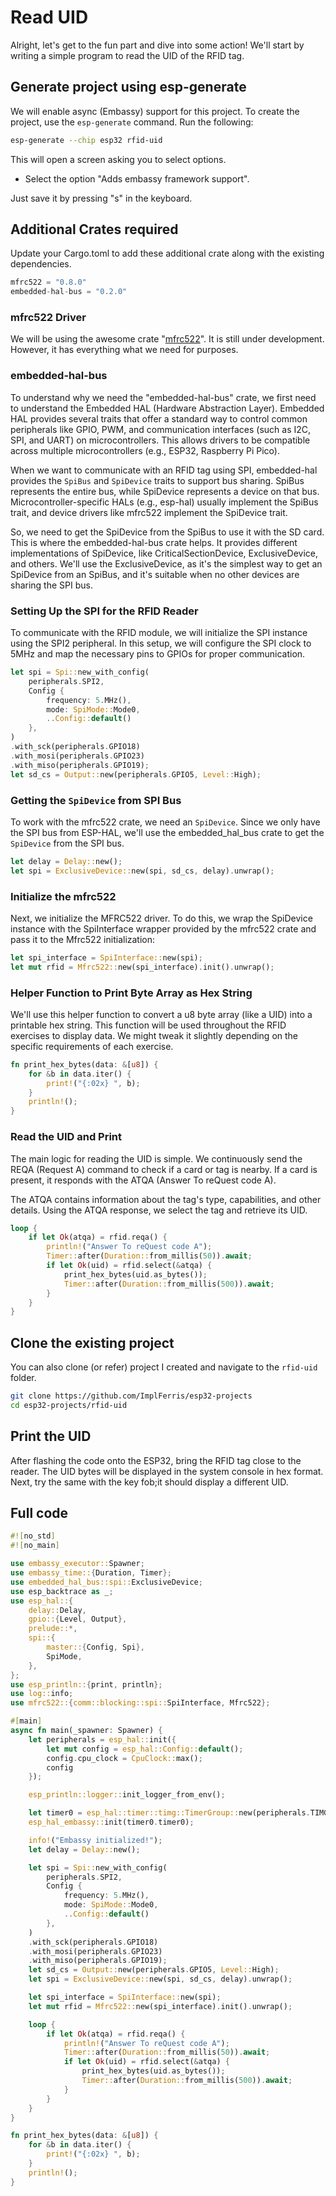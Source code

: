 # Read UID

Alright, let's get to the fun part and dive into some action! We'll start by writing a simple program to read the UID of the RFID tag.

## Generate project using esp-generate
We will enable async (Embassy) support for this project.  To create the project, use the `esp-generate` command. Run the following:

```sh
esp-generate --chip esp32 rfid-uid
```

This will open a screen asking you to select options. 

- Select the option "Adds embassy framework support".

Just save it by pressing "s" in the keyboard.

## Additional Crates required
Update your Cargo.toml to add these additional crate along with the existing dependencies.
```rust
mfrc522 = "0.8.0"
embedded-hal-bus = "0.2.0"
```

### mfrc522 Driver
We will be using the awesome crate  "[mfrc522](https://crates.io/crates/mfrc522)". It is still under development. However, it has everything what we need for purposes.


### embedded-hal-bus

To understand why we need the "embedded-hal-bus" crate, we first need to understand the Embedded HAL (Hardware Abstraction Layer). Embedded HAL provides several traits that offer a standard way to control common peripherals like GPIO, PWM, and communication interfaces (such as I2C, SPI, and UART) on microcontrollers. This allows drivers to be compatible across multiple microcontrollers (e.g., ESP32, Raspberry Pi Pico).

When we want to communicate with an RFID tag using SPI, embedded-hal provides the `SpiBus` and `SpiDevice` traits to support bus sharing. SpiBus represents the entire bus, while SpiDevice represents a device on that bus. Microcontroller-specific HALs (e.g., esp-hal) usually implement the SpiBus trait, and device drivers like mfrc522 implement the SpiDevice trait.

So, we need to get the SpiDevice from the SpiBus to use it with the SD card. This is where the embedded-hal-bus crate helps. It provides different implementations of SpiDevice, like CriticalSectionDevice, ExclusiveDevice, and others. We'll use the ExclusiveDevice, as it's the simplest way to get an SpiDevice from an SpiBus, and it's suitable when no other devices are sharing the SPI bus.
 

### Setting Up the SPI for the RFID Reader
To communicate with the RFID module, we will initialize the SPI instance using the SPI2 peripheral.  In this setup, we will configure the SPI clock to 5MHz and map the necessary pins to GPIOs for proper communication.

```rust
let spi = Spi::new_with_config(
    peripherals.SPI2,
    Config {
        frequency: 5.MHz(),
        mode: SpiMode::Mode0,
        ..Config::default()
    },
)
.with_sck(peripherals.GPIO18)
.with_mosi(peripherals.GPIO23)
.with_miso(peripherals.GPIO19);
let sd_cs = Output::new(peripherals.GPIO5, Level::High);
```

### Getting the `SpiDevice` from SPI Bus
To work with the mfrc522 crate, we need an `SpiDevice`. Since we only have the SPI bus from ESP-HAL, we'll use the embedded_hal_bus crate to get the `SpiDevice` from the SPI bus.

```rust
let delay = Delay::new();
let spi = ExclusiveDevice::new(spi, sd_cs, delay).unwrap();
```

### Initialize the mfrc522
Next, we initialize the MFRC522 driver. To do this, we wrap the SpiDevice instance with the SpiInterface wrapper provided by the mfrc522 crate and pass it to the Mfrc522 initialization:

```rust
let spi_interface = SpiInterface::new(spi);
let mut rfid = Mfrc522::new(spi_interface).init().unwrap();
```


### Helper Function to Print Byte Array as Hex String

We'll use this helper function to convert a u8 byte array (like a UID) into a printable hex string. This function will be used throughout the RFID exercises to display data. We might tweak it slightly depending on the specific requirements of each exercise.

```rust
fn print_hex_bytes(data: &[u8]) {
    for &b in data.iter() {
        print!("{:02x} ", b);
    }
    println!();
}
```

### Read the UID and Print
The main logic for reading the UID is simple. We continuously send the REQA (Request A) command to check if a card or tag is nearby. If a card is present, it responds with the ATQA (Answer To reQuest code A).

The ATQA contains information about the tag's type, capabilities, and other details. Using the ATQA response, we select the tag and retrieve its UID.

```rust
loop {
    if let Ok(atqa) = rfid.reqa() {
        println!("Answer To reQuest code A");
        Timer::after(Duration::from_millis(50)).await;
        if let Ok(uid) = rfid.select(&atqa) {
            print_hex_bytes(uid.as_bytes());
            Timer::after(Duration::from_millis(500)).await;
        }
    }
}
```


## Clone the existing project
You can also clone (or refer) project I created and navigate to the `rfid-uid` folder.

```sh
git clone https://github.com/ImplFerris/esp32-projects
cd esp32-projects/rfid-uid
```


## Print the UID
After flashing the code onto the ESP32, bring the RFID tag close to the reader. The UID bytes will be displayed in the system console in hex format. Next, try the same with the key fob;it should display a different UID.

## Full code
```rust
#![no_std]
#![no_main]

use embassy_executor::Spawner;
use embassy_time::{Duration, Timer};
use embedded_hal_bus::spi::ExclusiveDevice;
use esp_backtrace as _;
use esp_hal::{
    delay::Delay,
    gpio::{Level, Output},
    prelude::*,
    spi::{
        master::{Config, Spi},
        SpiMode,
    },
};
use esp_println::{print, println};
use log::info;
use mfrc522::{comm::blocking::spi::SpiInterface, Mfrc522};

#[main]
async fn main(_spawner: Spawner) {
    let peripherals = esp_hal::init({
        let mut config = esp_hal::Config::default();
        config.cpu_clock = CpuClock::max();
        config
    });

    esp_println::logger::init_logger_from_env();

    let timer0 = esp_hal::timer::timg::TimerGroup::new(peripherals.TIMG1);
    esp_hal_embassy::init(timer0.timer0);

    info!("Embassy initialized!");
    let delay = Delay::new();

    let spi = Spi::new_with_config(
        peripherals.SPI2,
        Config {
            frequency: 5.MHz(),
            mode: SpiMode::Mode0,
            ..Config::default()
        },
    )
    .with_sck(peripherals.GPIO18)
    .with_mosi(peripherals.GPIO23)
    .with_miso(peripherals.GPIO19);
    let sd_cs = Output::new(peripherals.GPIO5, Level::High);
    let spi = ExclusiveDevice::new(spi, sd_cs, delay).unwrap();

    let spi_interface = SpiInterface::new(spi);
    let mut rfid = Mfrc522::new(spi_interface).init().unwrap();

    loop {
        if let Ok(atqa) = rfid.reqa() {
            println!("Answer To reQuest code A");
            Timer::after(Duration::from_millis(50)).await;
            if let Ok(uid) = rfid.select(&atqa) {
                print_hex_bytes(uid.as_bytes());
                Timer::after(Duration::from_millis(500)).await;
            }
        }
    }
}

fn print_hex_bytes(data: &[u8]) {
    for &b in data.iter() {
        print!("{:02x} ", b);
    }
    println!();
}

```
